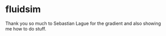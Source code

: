 # fluidsim

Thank you so much to Sebastian Lague for the gradient and also showing me how
to do stuff.
